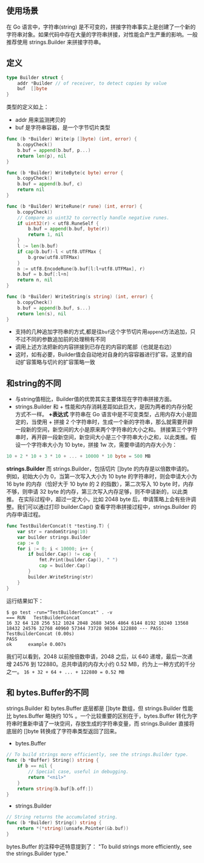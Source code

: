 ## 使用场景
在 Go 语言中，字符串(string) 是不可变的，拼接字符串事实上是创建了一个新的字符串对象。如果代码中存在大量的字符串拼接，对性能会产生严重的影响。一般推荐使用 strings.Builder 来拼接字符串。
## 定义
```go
type Builder struct {
	addr *Builder // of receiver, to detect copies by value
	buf  []byte
}
```
类型的定义如上：
- addr 用来监测拷贝的
- buf 是字符串容器，是一个字节切片类型

```go
func (b *Builder) Write(p []byte) (int, error) {
	b.copyCheck()
	b.buf = append(b.buf, p...)
	return len(p), nil
}

func (b *Builder) WriteByte(c byte) error {
	b.copyCheck()
	b.buf = append(b.buf, c)
	return nil
}

func (b *Builder) WriteRune(r rune) (int, error) {
	b.copyCheck()
	// Compare as uint32 to correctly handle negative runes.
	if uint32(r) < utf8.RuneSelf {
		b.buf = append(b.buf, byte(r))
		return 1, nil
	}
	l := len(b.buf)
	if cap(b.buf)-l < utf8.UTFMax {
		b.grow(utf8.UTFMax)
	}
	n := utf8.EncodeRune(b.buf[l:l+utf8.UTFMax], r)
	b.buf = b.buf[:l+n]
	return n, nil
}

func (b *Builder) WriteString(s string) (int, error) {
	b.copyCheck()
	b.buf = append(b.buf, s...)
	return len(s), nil
}
```
- 支持的几种追加字符串的方式,都是往`buf`这个字节切片用`append`方法追加，只不过不同的参数追加前的处理稍有不同
- 调用上述方法把新的内容拼接到已存在的内容的尾部（也就是右边）
- 这时，如有必要，Builder值会自动地对自身的内容容器进行扩容。这里的自动扩容策略与切片的扩容策略一致

## 和string的不同
- 与string值相比，Builder值的优势其实主要体现在字符串拼接方面。
- strings.Builder 和 + 性能和内存消耗差距如此巨大，是因为两者的内存分配方式不一样。
**+表达式**
字符串在 Go 语言中是不可变类型，占用内存大小是固定的，当使用 + 拼接 2 个字符串时，生成一个新的字符串，那么就需要开辟一段新的空间，新空间的大小是原来两个字符串的大小之和。
拼接第三个字符串时，再开辟一段新空间，新空间大小是三个字符串大小之和，以此类推。假设一个字符串大小为 10 byte，拼接 1w 次，需要申请的内存大小为：
```go
10 + 2 * 10 + 3 * 10 + ... + 10000 * 10 byte = 500 MB 
```
**strings.Builder**
而 strings.Builder，包括切片 []byte 的内存是以倍数申请的。
例如，初始大小为 0，当第一次写入大小为 10 byte 的字符串时，则会申请大小为 16 byte 的内存（恰好大于 10 byte 的 2 的指数），第二次写入 10 byte 时，内存不够，则申请 32 byte 的内存，第三次写入内存足够，则不申请新的，以此类推。
在实际过程中，超过一定大小，比如 2048 byte 后，申请策略上会有些许调整。我们可以通过打印 builder.Cap() 查看字符串拼接过程中，strings.Builder 的内存申请过程。
```go
func TestBuilderConcat(t *testing.T) {
	var str = randomString(10)
	var builder strings.Builder
	cap := 0
	for i := 0; i < 10000; i++ {
		if builder.Cap() != cap {
			fmt.Print(builder.Cap(), " ")
			cap = builder.Cap()
		}
		builder.WriteString(str)
	}
}
```
运行结果如下：
```shell
$ go test -run="TestBuilderConcat" . -v
=== RUN   TestBuilderConcat
16 32 64 128 256 512 1024 2048 2688 3456 4864 6144 8192 10240 13568 18432 24576 32768 40960 57344 73728 98304 122880 --- PASS: TestBuilderConcat (0.00s)
PASS
ok      example 0.007s
```
我们可以看到，2048 以前按倍数申请，2048 之后，以 640 递增，最后一次递增 24576 到 122880。总共申请的内存大小约 0.52 MB，约为上一种方式的千分之一。
`16 + 32 + 64 + ... + 122880 = 0.52 MB`

## 和 bytes.Buffer的不同
strings.Builder 和 bytes.Buffer 底层都是 []byte 数组，但 strings.Builder 性能比 bytes.Buffer 略快约 10% 。一个比较重要的区别在于，bytes.Buffer 转化为字符串时重新申请了一块空间，存放生成的字符串变量，而 strings.Builder 直接将底层的 []byte 转换成了字符串类型返回了回来。
- bytes.Buffer
```go
// To build strings more efficiently, see the strings.Builder type.
func (b *Buffer) String() string {
	if b == nil {
		// Special case, useful in debugging.
		return "<nil>"
	}
	return string(b.buf[b.off:])
}
```
- strings.Builder
```go
// String returns the accumulated string.
func (b *Builder) String() string {
	return *(*string)(unsafe.Pointer(&b.buf))
}
```
bytes.Buffer 的注释中还特意提到了： "To build strings more efficiently, see the strings.Builder type."
